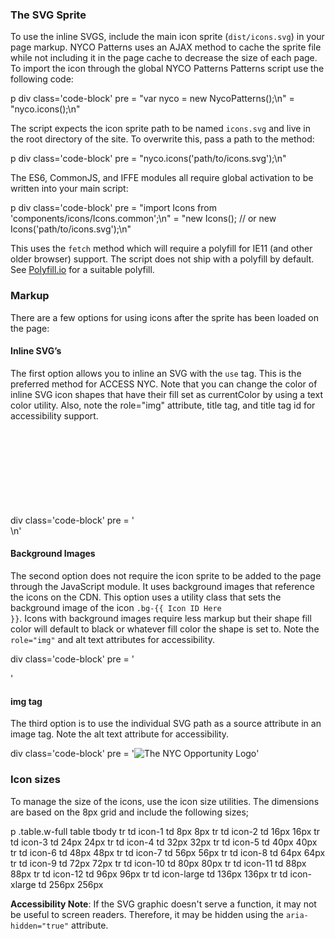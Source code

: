 ### The SVG Sprite

To use the inline SVGS, include the main icon sprite (<code>dist/icons.svg</code>) in your page markup. NYCO Patterns uses an AJAX method to cache the sprite file while not including it in the page cache to decrease the size of each page. To import the icon through the global NYCO Patterns Patterns script use the following code:

p
  div class='code-block'
    pre
      = "var nyco = new NycoPatterns();\n"
      = "nyco.icons();\n"

The script expects the icon sprite path to be named <code>icons.svg</code> and live in the root directory of the site. To overwrite this, pass a path to the method:

p
  div class='code-block'
    pre
      = "nyco.icons('path/to/icons.svg');\n"

The ES6, CommonJS, and IFFE modules all require global activation to be written into your main script:

p
  div class='code-block'
    pre
      = "import Icons from 'components/icons/Icons.common';\n"
      = "new Icons(); // or new Icons('path/to/icons.svg');\n"

This uses the <code>fetch</code> method which will require a polyfill for IE11 (and other older browser) support. The script does not ship with a polyfill by default. See <a href='https://polyfill.io'>Polyfill.io</a> for a suitable polyfill.

### Markup

There are a few options for using icons after the sprite has been loaded on the page:

#### Inline SVG’s

The first option allows you to inline an SVG with the <code>use</code> tag. This is the preferred method for ACCESS NYC. Note that you can change the color of inline SVG icon shapes that have their fill set as currentColor by using a text color utility. Also, note the role="img" attribute, title tag, and title tag id for accessibility support.

div class='code-block'
  pre
    = '<svg class="icon-logo-nyco icon-xlarge text-color-blue-dark" role="img">\n'
    = '  <title id="icon-logo-nyco-title">The NYC Opportunity Logo</title>\n'
    = '  <use xlink:href="#icon-logo-nyco"></use>\n'
    = '</svg>\n'

#### Background Images

The second option does not require the icon sprite to be added to the page through the JavaScript module. It uses background images that reference the icons on the CDN. This option uses a utility class that sets the background image of the icon <code>.bg-{{ Icon ID Here }}</code>. Icons with background images require less markup but their shape fill color will default to black or whatever fill color the shape is set to. Note the <code>role="img"</code> and alt text attributes for accessibility.

div class='code-block'
  pre
    = '<div class="icon-logo-nyco" role="img" alt="The NYC Opportunity Logo"></div>'

#### img tag

The third option is to use the individual SVG path as a source attribute in an image tag. Note the alt text attribute for accessibility.

div class='code-block'
  pre
    = '<img src="svgs/icon-logo-nyco.svg" alt="The NYC Opportunity Logo">'

### Icon sizes

To manage the size of the icons, use the icon size utilities. The dimensions are based on the 8px grid and include the following sizes;

p
  .table.w-full
    table
      tbody
        tr
          td icon-1
          td 8px 8px
        tr
          td icon-2
          td 16px 16px
        tr
          td icon-3
          td 24px 24px
        tr
          td icon-4
          td 32px 32px
        tr
          td icon-5
          td 40px 40px
        tr
          td icon-6
          td 48px 48px
        tr
          td icon-7
          td 56px 56px
        tr
          td icon-8
          td 64px 64px
        tr
          td icon-9
          td 72px 72px
        tr
          td icon-10
          td 80px 80px
        tr
          td icon-11
          td 88px 88px
        tr
          td icon-12
          td 96px 96px
        tr
          td icon-large
          td 136px 136px
        tr
          td icon-xlarge
          td 256px 256px

<b>Accessibility Note</b>: If the SVG graphic doesn't serve a function, it may not be useful to screen readers. Therefore, it may be hidden using the <code>aria-hidden="true"</code> attribute.